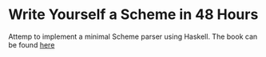 # Write Yourself a Scheme in 48 Hours

Attemp to implement a minimal Scheme parser using Haskell. The book can be found [here](https://en.wikibooks.org/wiki/Write_Yourself_a_Scheme_in_48_Hours)
